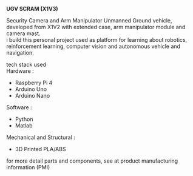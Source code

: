 **UGV SCRAM (X1V3)** <br>

Security Camera and Arm Manipulator Unmanned Ground vehicle, developed from X1V2 with extended case, arm manipulator module and camera mast. <br>
i build this personal project used as platform for learning about robotics, reinforcement learning, computer vision and autonomous vehicle and navigation.<br>

tech stack used <br>
Hardware :
- Raspberry Pi 4 <br>
- Arduino Uno <br>
- Arduino Nano <br>

Software :
- Python <br>
- Matlab <br>

Mechanical and Structural : <br>
- 3D Printed PLA/ABS <br>

for more detail parts and components, see at product manufacturing information (PMI)
